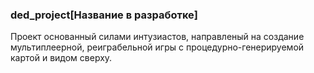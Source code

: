 ### ded_project[Название в разработке]

Проект основанный силами интузиастов, направленый на создание мультиплеерной, реиграбельной игры с процедурно-генерируемой картой и видом сверху.

